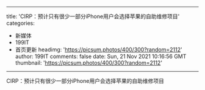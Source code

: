 
---
title: 'CIRP：预计只有很少一部分iPhone用户会选择苹果的自助维修项目'
categories: 
 - 新媒体
 - 199IT
 - 首页更新
headimg: 'https://picsum.photos/400/300?random=2112'
author: 199IT
comments: false
date: Sun, 21 Nov 2021 10:16:56 GMT
thumbnail: 'https://picsum.photos/400/300?random=2112'
---

<div>   
CIRP：预计只有很少一部分iPhone用户会选择苹果的自助维修项目  
</div>
            